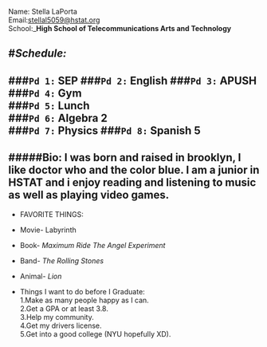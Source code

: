 Name: Stella LaPorta     
Email:stellal5059@hstat.org  
School:_**High School of Telecommunications Arts and Technology** 

#_**Schedule:**_  
---
###`Pd 1:` SEP
###`Pd 2:` English
###`Pd 3:` APUSH    
###`Pd 4:` Gym  
###`Pd 5:` Lunch  
###`Pd 6:` Algebra 2  
###`Pd 7:` Physics
###`Pd 8:` Spanish 5  
---
#####Bio: I was born and raised in brooklyn, I like doctor who and the color blue. I am a junior in HSTAT and i enjoy reading and listening to music as well as playing video games.  
---
 * FAVORITE THINGS:  
* Movie- Labyrinth  
* Book- _Maximum Ride The Angel Experiment_  
* Band- _The Rolling Stones_  
* Animal- _Lion_ 

 
 * Things I want to do before I Graduate:  
 1.Make as many people happy as I can.    
 2.Get a GPA or at least 3.8.  
 3.Help my community.  
 4.Get my drivers license.  
 5.Get into a good college (NYU hopefully XD).  
 